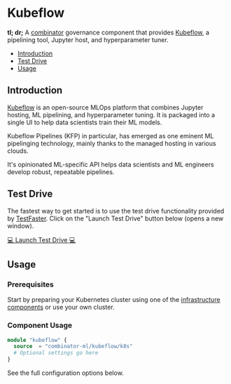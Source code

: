 # Kubeflow

**tl; dr;** A [combinator](https://combinator.ml) governance component that provides [Kubeflow](https://kubeflow.org), a pipelining tool, Jupyter host, and hyperparameter tuner.

- [Introduction](#introduction)
- [Test Drive](#test-drive)
- [Usage](#usage)

## Introduction

[Kubeflow](https://kubeflow.org) is an open-source MLOps platform that combines Jupyter hosting, ML pipelining, and hyperparameter tuning. It is packaged into a single UI to help data scientists train their ML models.

Kubeflow Pipelines (KFP) in particular, has emerged as one eminent ML pipelinging technology, mainly thanks to the managed hosting in various clouds.

It's opinionated ML-specific API helps data scientists and ML engineers develop robust, repeatable pipelines.

## Test Drive

The fastest way to get started is to use the test drive functionality provided by [TestFaster](https://testfaster.ci). Click on the "Launch Test Drive" button below (opens a new window).

<a href="https://testfaster.ci/launch?embedded=true&amp;repo=https://github.com/combinator-ml/terraform-k8s-kubeflow&amp;file=examples/testfaster/.testfaster.yml" target="_blank">:computer: Launch Test Drive :computer:</a>

## Usage

### Prerequisites

Start by preparing your Kubernetes cluster using one of the [infrastructure components](https://combinator.ml/infrastructure/introduction/) or use your own cluster.

### Component Usage

```terraform
module "kubeflow" {
  source  = "combinator-ml/kubeflow/k8s"
  # Optional settings go here
}
```

See the full configuration options below.
